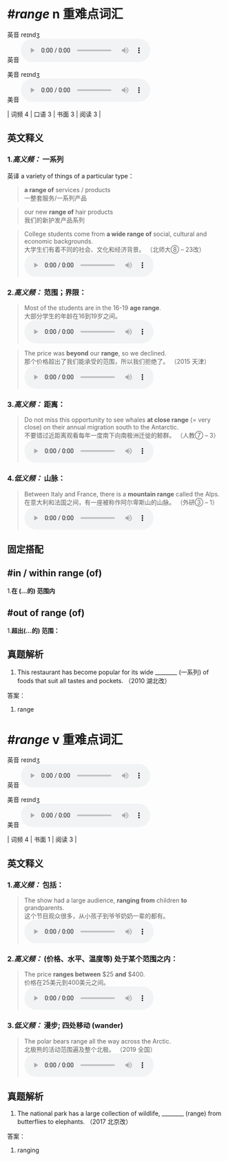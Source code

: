 # ***\#range*** n  重难点词汇
英音 reɪndʒ  
英音
<audio src="./media/range-B.aac" controls="controls"></audio>

美音 reɪndʒ  
美音
<audio src="./media/range.aac" controls="controls"></audio>



| 词频 4 | 口语 3 | 书面 3 | 阅读 3 |  

英文释义
---
### 1.*高义频：* **一系列**  
英译 a variety of things of a particular type：

 > **a range of** services / products   
 > 一整套服务/一系列产品    

 > our new **range of** hair products  
 > 我们的新护发产品系列    

 > College students come from **a wide range of** social, cultural and economic backgrounds.  
 > 大学生们有着不同的社会、文化和经济背景。  （北师大⑧ – 23改）  
<audio src="./media/College students come from a_AAC.aac" controls="controls"></audio>

### 2.*高义频：* **范围；界限：**  

 > Most of the students are in the 16-19 **age range**.   
 > 大部分学生的年龄在16到19岁之间。    
<audio src="./media/P353 range1.aac" controls="controls"></audio>

 > The price was **beyond** our **range**, so we declined.    
 > 那个价格超出了我们能承受的范围，所以我们拒绝了。  （2015 天津）  
<audio src="./media/P353 range2.aac" controls="controls"></audio>

### 3.*高义频：* **距离：**  

 > Do not miss this opportunity to see whales **at close range** (= very close) on their annual migration south to the Antarctic.  
 > 不要错过近距离观看每年一度南下向南极洲迁徙的鲸群。  （人教⑦ – 3）  
<audio src="./media/range50.aac" controls="controls"></audio>

### 4.*低义频：* **山脉：**  

 > Between Italy and France, there is a **mountain range** called the Alps.  
 > 在意大利和法国之间，有一座被称作阿尔卑斯山的山脉。  （外研③ – 1）  
<audio src="./media/range51.aac" controls="controls"></audio>


固定搭配
---
## \#in / within range (of) 
1.**在 (…的) 范围内**  

## \#out of range (of) 
1.**超出(…的) 范围：**  


真题解析
---
1. This restaurant has become popular for its wide ________ (一系列) of foods that suit all tastes and pockets.  （2010 湖北改）  

答案：
1. range  

# ***\#range*** v  重难点词汇
英音 reɪndʒ  
英音
<audio src="./media/range-B.aac" controls="controls"></audio>

美音 reɪndʒ  
美音
<audio src="./media/range.aac" controls="controls"></audio>



| 词频 4 | 书面 1 | 阅读 3 |  

英文释义
---
### 1.*高义频：* **包括：**  

 > The show had a large audience, **ranging from** children **to** grandparents.  
 > 这个节目观众很多，从小孩子到爷爷奶奶一辈的都有。    
<audio src="./media/The show had a large audience_AAC.aac" controls="controls"></audio>

### 2.*高义频：* **(价格、水平、温度等) 处于某个范围之内：**  

 > The price **ranges between** $25 **and** $400.  
 > 价格在25美元到400美元之间。    
<audio src="./media/The price ranges between_AAC.aac" controls="controls"></audio>

### 3.*低义频：* **漫步; 四处移动 (wander)**  

 > The polar bears range all the way across the Arctic.  
 > 北极熊的活动范围遍及整个北极。  （2019 全国）  
<audio src="./media/The polar bears range all _AAC.aac" controls="controls"></audio>


真题解析
---
1. The national park has a large collection of wildlife, ________ (range) from butterflies to elephants.  （2017 北京改）  

答案：
1. ranging  

